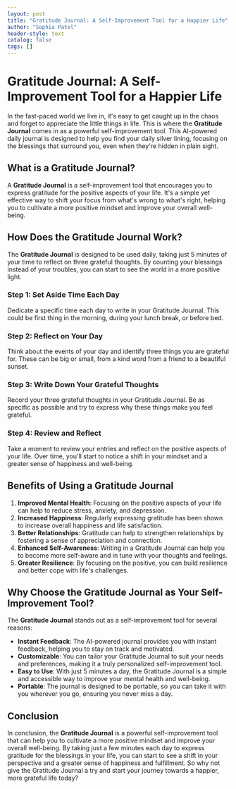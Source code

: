 ```yaml
---
layout: post
title: "Gratitude Journal: A Self-Improvement Tool for a Happier Life"
author: "Sophia Patel"
header-style: text
catalog: false
tags: []
---
```


# Gratitude Journal: A Self-Improvement Tool for a Happier Life
In the fast-paced world we live in, it's easy to get caught up in the chaos and forget to appreciate the little things in life. This is where the **Gratitude Journal** comes in as a powerful self-improvement tool. This AI-powered daily journal is designed to help you find your daily silver lining, focusing on the blessings that surround you, even when they're hidden in plain sight.

## What is a Gratitude Journal?
A **Gratitude Journal** is a self-improvement tool that encourages you to express gratitude for the positive aspects of your life. It's a simple yet effective way to shift your focus from what's wrong to what's right, helping you to cultivate a more positive mindset and improve your overall well-being.

## How Does the Gratitude Journal Work?
The **Gratitude Journal** is designed to be used daily, taking just 5 minutes of your time to reflect on three grateful thoughts. By counting your blessings instead of your troubles, you can start to see the world in a more positive light.

### Step 1: Set Aside Time Each Day
Dedicate a specific time each day to write in your Gratitude Journal. This could be first thing in the morning, during your lunch break, or before bed.

### Step 2: Reflect on Your Day
Think about the events of your day and identify three things you are grateful for. These can be big or small, from a kind word from a friend to a beautiful sunset.

### Step 3: Write Down Your Grateful Thoughts
Record your three grateful thoughts in your Gratitude Journal. Be as specific as possible and try to express why these things make you feel grateful.

### Step 4: Review and Reflect
Take a moment to review your entries and reflect on the positive aspects of your life. Over time, you'll start to notice a shift in your mindset and a greater sense of happiness and well-being.

## Benefits of Using a Gratitude Journal
1. **Improved Mental Health**: Focusing on the positive aspects of your life can help to reduce stress, anxiety, and depression.
2. **Increased Happiness**: Regularly expressing gratitude has been shown to increase overall happiness and life satisfaction.
3. **Better Relationships**: Gratitude can help to strengthen relationships by fostering a sense of appreciation and connection.
4. **Enhanced Self-Awareness**: Writing in a Gratitude Journal can help you to become more self-aware and in tune with your thoughts and feelings.
5. **Greater Resilience**: By focusing on the positive, you can build resilience and better cope with life's challenges.

## Why Choose the Gratitude Journal as Your Self-Improvement Tool?
The **Gratitude Journal** stands out as a self-improvement tool for several reasons:
- **Instant Feedback**: The AI-powered journal provides you with instant feedback, helping you to stay on track and motivated.
- **Customizable**: You can tailor your Gratitude Journal to suit your needs and preferences, making it a truly personalized self-improvement tool.
- **Easy to Use**: With just 5 minutes a day, the Gratitude Journal is a simple and accessible way to improve your mental health and well-being.
- **Portable**: The journal is designed to be portable, so you can take it with you wherever you go, ensuring you never miss a day.

## Conclusion
In conclusion, the **Gratitude Journal** is a powerful self-improvement tool that can help you to cultivate a more positive mindset and improve your overall well-being. By taking just a few minutes each day to express gratitude for the blessings in your life, you can start to see a shift in your perspective and a greater sense of happiness and fulfillment. So why not give the Gratitude Journal a try and start your journey towards a happier, more grateful life today?